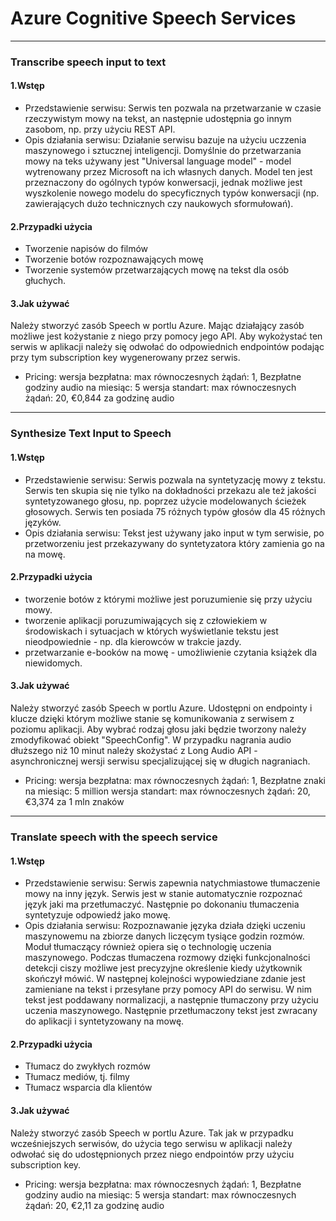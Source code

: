 # Azure Cognitive Speech Services
---
### Transcribe speech input to text
#### 1.Wstęp
- Przedstawienie serwisu:
Serwis ten pozwala na przetwarzanie w czasie rzeczywistym mowy na tekst, an następnie udostępnia go innym zasobom, np. przy użyciu REST API.
- Opis działania serwisu:
Działanie serwisu bazuje na użyciu uczzenia maszynowego i sztucznej inteligencji. Domyślnie do przetwarzania mowy na teks używany jest "Universal language model" - model wytrenowany przez Microsoft na ich własnych danych. Model ten jest przeznaczony do ogólnych typów konwersacji, jednak możliwe jest wyszkolenie nowego modelu do specyficznych typów konwersacji (np. zawierających dużo technicznych czy naukowych sformułowań).
#### 2.Przypadki użycia
- Tworzenie napisów do filmów
- Tworzenie botów rozpoznawających mowę
- Tworzenie systemów przetwarzających mowę na tekst dla osób głuchych.
#### 3.Jak używać
Należy stworzyć zasób Speech w portlu Azure. Mając działający zasób możliwe jest kożystanie z niego przy pomocy jego API. Aby wykożystać ten serwis w aplikacji należy się odwołać do odpowiednich endpointów podając przy tym subscription key wygenerowany przez serwis.
- Pricing:
wersja bezpłatna: max równoczesnych żądań: 1, Bezpłatne godziny audio na miesiąc: 5
wersja standart: max równoczesnych żądań: 20, €0,844 za godzinę audio
---
### Synthesize Text Input to Speech
#### 1.Wstęp
- Przedstawienie serwisu:
Serwis pozwala na syntetyzację mowy z tekstu. Serwis ten skupia się nie tylko na dokładności przekazu ale też jakości syntetyzowanego głosu, np. poprzez użycie modelowanych ścieżek głosowych. Serwis ten posiada 75 różnych typów głosów dla 45 różnych języków.
- Opis działania serwisu:
Tekst jest używany jako input w tym serwisie, po przetworzeniu jest przekazywany do syntetyzatora który zamienia go na na mowę.
#### 2.Przypadki użycia
- tworzenie botów z którymi możliwe jest poruzumienie się przy użyciu mowy.
- tworzenie aplikacji poruzumiwających się z człowiekiem w środowiskach i sytuacjach w których wyświetlanie tekstu jest nieodpowiednie - np. dla kierowców w trakcie jazdy.
- przetwarzanie e-booków na mowę - umożliwienie czytania książek dla niewidomych.
#### 3.Jak używać
Należy stworzyć zasób Speech w portlu Azure. Udostępni on endpointy i klucze dzięki którym możliwe stanie sę komunikowania z serwisem z poziomu aplikacji. Aby wybrać rodzaj głosu jaki będzie tworzony należy zmodyfikować obiekt "SpeechConfig".
W przypadku nagrania audio dłuższego niż 10 minut należy skożystać z Long Audio API - asynchronicznej wersji serwisu specjalizującej się w długich nagraniach.
- Pricing:
wersja bezpłatna: max równoczesnych żądań: 1, Bezpłatne znaki na miesiąc: 5 million
wersja standart: max równoczesnych żądań: 20, €3,374 za 1 mln znaków
---
### Translate speech with the speech service
#### 1.Wstęp
- Przedstawienie serwisu:
Serwis zapewnia natychmiastowe tłumaczenie mowy na inny język. Serwis jest w stanie automatycznie rozpoznać język jaki ma przetłumaczyć. Następnie po dokonaniu tłumaczenia syntetyzuje odpowiedź jako mowę.
- Opis działania serwisu:
Rozpoznawanie języka działa dzięki uczeniu maszynowemu na zbiorze danych liczęcym tysiące godzin rozmów. Moduł tłumaczący również opiera się o technologię uczenia maszynowego. Podczas tłumaczena rozmowy dzięki funkcjonalności detekcji ciszy możliwe jest precyzyjne określenie kiedy użytkownik skończył mówić. W następnej kolejności wypowiedziane zdanie jest zamieniane na tekst i przesyłane przy pomocy API do serwisu. W nim tekst jest poddawany normalizacji, a następnie tłumaczony przy użyciu uczenia maszynowego. Następnie przetłumaczony tekst jest zwracany do aplikacji i syntetyzowany na mowę.
#### 2.Przypadki użycia
- Tłumacz do zwykłych rozmów
- Tłumacz mediów, tj. filmy
- Tłumacz wsparcia dla klientów
#### 3.Jak używać
Należy stworzyć zasób Speech w portlu Azure. Tak jak w przypadku wcześniejszych serwisów, do użycia tego serwisu w aplikacji należy odwołać się do udostępnionych przez niego endpointów przy użyciu subscription key.
- Pricing:
wersja bezpłatna: max równoczesnych żądań: 1, Bezpłatne godziny audio na miesiąc: 5
wersja standart: max równoczesnych żądań: 20, €2,11 za godzinę audio